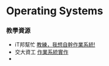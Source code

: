 # Operating Systems

### 教學資源
- iT邦幫忙 [教練，我想自幹作業系統!](https://ithelp.ithome.com.tw/articles/10274457)
- 交大資工 [作業系統實作](https://shizsun0609tw.github.io/2021/02/26/1092-%E4%BA%A4%E5%A4%A7-%E4%BD%9C%E6%A5%AD%E7%B3%BB%E7%B5%B1%E7%B8%BD%E6%95%B4%E8%88%87%E5%AF%A6%E4%BD%9C/)
- 
